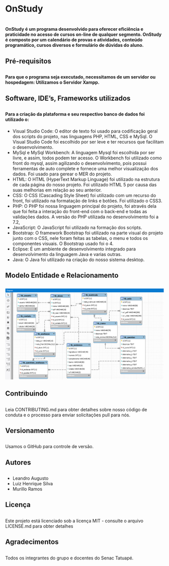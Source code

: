 
# OnStudy <h1> 

#### OnStudy é um programa desenvolvido para oferecer eficiência e praticidade no acesso de cursos on-line de qualquer segmento. OnStudy é composto por  um calendário de provas e atividades, conteúdo programático, cursos diversos e formulário de dúvidas do aluno. <h4> 

## Pré-requisitos <h2>
#### Para que o programa seja executado, necessitamos de um servidor ou hospedagem: Utilizamos o Servidor Xampp.<h4>

## Software, IDE’s, Frameworks utilizados <h2>
#### Para a criação da plataforma e seu respectivo banco de dados foi utilizado o: <h4>
* Visual Studio Code:
	O editor de texto foi usado para codificação geral dos scripts do projeto, nas linguagens PHP, HTML, CSS e MySql. O Visual Studio Code foi escolhido por ser leve e ter recursos que facilitam o desenvolvimento.  
* MySql e MySql Workbench:
  A linguagem Mysql foi escolhida por ser livre, e assim, todos podem ter acesso. O Workbench foi utilizado como front do mysql, assim agilizando o desenvolvimento, pois possui ferramentas de auto complete e fornece uma melhor visualização dos dados. Foi usado para gerear o MER do projeto.
* HTML:
	O HTML (HyperText Markup Linguage) foi utilizado na estrutura de cada página do nosso projeto. Foi utilizado HTML 5 por causa das suas melhorias em relação ao seu anterior.
* CSS:
	O CSS (Cascading Style Sheet) foi utilizado com um recurso do front, foi utilizado na formatação de links e botões. Foi utilizado o CSS3.
* PHP:
	O PHP foi nossa linguagem principal do projeto, foi através dela que foi feita a interação do front-end com o back-end e todas as validações dados. A versão do PHP utilizada no desenvolvimento foi a 7.2,
* JavaScript:
	O JavaScript foi utilizado na formação dos scripts.
* Bootstrap:
	O framework Bootstrap foi utilizado na parte visual do projeto junto com o CSS, nele foram feitas as tabelas, o menu e todos os componentes visuais. O Bootstrap usado foi o 4.
* Eclipse: 
	É um ambiente de desenvolvimento integrado para desenvolvimento da linguagem Java e varias outras.
* Java: 
	O Java foi utilizado na criação do  nosso sistema desktop.


## Modelo Entidade e Relacionamento <h2> 
![Alt text](integrador/imagens/structure.PNG?raw=true "Title")


## Contribuindo <h2>
Leia CONTRIBUTING.md para obter detalhes sobre nosso código de conduta e o processo para enviar solicitações pull para nós.
## Versionamento <h2>
Usamos o GitHub para controle de versão. 
## Autores <h2>
*	Leandro Augusto
*	Luiz Henrique Silva
*	Murillo Ramos
## Licença <h2>
Este projeto está licenciado sob a licença MIT - consulte o arquivo LICENSE.md para obter detalhes
## Agradecimentos <h2>
Todos os integrantes do grupo e docentes do Senac Tatuapé.

